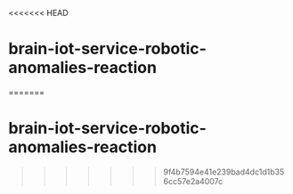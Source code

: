 <<<<<<< HEAD
# brain-iot-service-robotic-anomalies-reaction
=======
# brain-iot-service-robotic-anomalies-reaction
>>>>>>> 9f4b7594e41e239bad4dc1d1b356cc57e2a4007c
